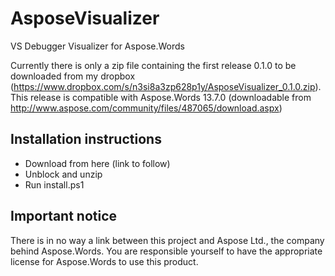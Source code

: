 AsposeVisualizer
================

VS Debugger Visualizer for Aspose.Words

Currently there is only a zip file containing the first release 0.1.0 to be downloaded from my dropbox (https://www.dropbox.com/s/n3si8a3zp628p1y/AsposeVisualizer_0.1.0.zip).
This release is compatible with Aspose.Words 13.7.0 (downloadable from http://www.aspose.com/community/files/487065/download.aspx)


Installation instructions
-------------------------
* Download from here (link to follow)
* Unblock and unzip
* Run install.ps1


Important notice
----------------
There is in no way a link between this project and Aspose Ltd., the company behind Aspose.Words. You are responsible yourself to have the appropriate license for Aspose.Words to use this product.
